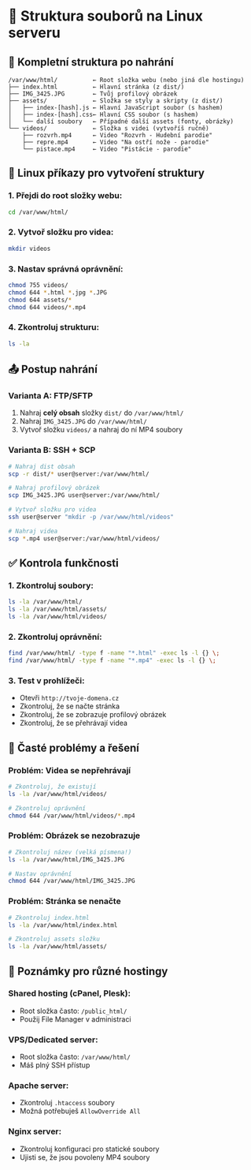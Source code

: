 # 🐧 Struktura souborů na Linux serveru

## 📁 Kompletní struktura po nahrání

```
/var/www/html/          ← Root složka webu (nebo jiná dle hostingu)
├── index.html          ← Hlavní stránka (z dist/)
├── IMG_3425.JPG        ← Tvůj profilový obrázek
├── assets/             ← Složka se styly a skripty (z dist/)
│   ├── index-[hash].js ← Hlavní JavaScript soubor (s hashem)
│   ├── index-[hash].css← Hlavní CSS soubor (s hashem)
│   └── další soubory   ← Případné další assets (fonty, obrázky)
└── videos/             ← Složka s videi (vytvoříš ručně)
    ├── rozvrh.mp4      ← Video "Rozvrh - Hudební parodie"
    ├── repre.mp4       ← Video "Na ostří nože - parodie"
    └── pistace.mp4     ← Video "Pistácie - parodie"
```

## 🔧 Linux příkazy pro vytvoření struktury

### 1. Přejdi do root složky webu:
```bash
cd /var/www/html/
```

### 2. Vytvoř složku pro videa:
```bash
mkdir videos
```

### 3. Nastav správná oprávnění:
```bash
chmod 755 videos/
chmod 644 *.html *.jpg *.JPG
chmod 644 assets/*
chmod 644 videos/*.mp4
```

### 4. Zkontroluj strukturu:
```bash
ls -la
```

## 📤 Postup nahrání

### Varianta A: FTP/SFTP
1. Nahraj **celý obsah** složky `dist/` do `/var/www/html/`
2. Nahraj `IMG_3425.JPG` do `/var/www/html/`
3. Vytvoř složku `videos/` a nahraj do ní MP4 soubory

### Varianta B: SSH + SCP
```bash
# Nahraj dist obsah
scp -r dist/* user@server:/var/www/html/

# Nahraj profilový obrázek
scp IMG_3425.JPG user@server:/var/www/html/

# Vytvoř složku pro videa
ssh user@server "mkdir -p /var/www/html/videos"

# Nahraj videa
scp *.mp4 user@server:/var/www/html/videos/
```

## ✅ Kontrola funkčnosti

### 1. Zkontroluj soubory:
```bash
ls -la /var/www/html/
ls -la /var/www/html/assets/
ls -la /var/www/html/videos/
```

### 2. Zkontroluj oprávnění:
```bash
find /var/www/html/ -type f -name "*.html" -exec ls -l {} \;
find /var/www/html/ -type f -name "*.mp4" -exec ls -l {} \;
```

### 3. Test v prohlížeči:
- Otevři `http://tvoje-domena.cz`
- Zkontroluj, že se načte stránka
- Zkontroluj, že se zobrazuje profilový obrázek
- Zkontroluj, že se přehrávají videa

## 🚨 Časté problémy a řešení

### Problém: Videa se nepřehrávají
```bash
# Zkontroluj, že existují
ls -la /var/www/html/videos/

# Zkontroluj oprávnění
chmod 644 /var/www/html/videos/*.mp4
```

### Problém: Obrázek se nezobrazuje
```bash
# Zkontroluj název (velká písmena!)
ls -la /var/www/html/IMG_3425.JPG

# Nastav oprávnění
chmod 644 /var/www/html/IMG_3425.JPG
```

### Problém: Stránka se nenačte
```bash
# Zkontroluj index.html
ls -la /var/www/html/index.html

# Zkontroluj assets složku
ls -la /var/www/html/assets/
```

## 📝 Poznámky pro různé hostingy

### Shared hosting (cPanel, Plesk):
- Root složka často: `/public_html/`
- Použij File Manager v administraci

### VPS/Dedicated server:
- Root složka často: `/var/www/html/`
- Máš plný SSH přístup

### Apache server:
- Zkontroluj `.htaccess` soubory
- Možná potřebuješ `AllowOverride All`

### Nginx server:
- Zkontroluj konfiguraci pro statické soubory
- Ujisti se, že jsou povoleny MP4 soubory